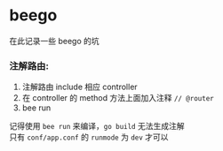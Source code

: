 # beego

在此记录一些 beego 的坑  

### 注解路由:

1. 注解路由 include 相应 controller 
2. 在 controller 的 method 方法上面加入注释 `// @router`  
3. bee run  

记得使用 `bee run` 来编译，`go build` 无法生成注解  
只有 `conf/app.conf` 的 `runmode` 为 `dev` 才可以  

